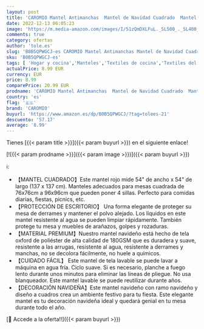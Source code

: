 ```yaml
---
layout: post
title: 'CAROMIO Mantel Antimanchas  Mantel de Navidad Cuadrado  Mantel de Poliéster Lavable Resistente al Agua con Patrón de Flores de Navidad a Cuadros para Decoración de Comedor  137x137 cm  Rojo '
date: 2022-12-13 06:05:23
image: 'https://m.media-amazon.com/images/I/51zQmDXLFuL._SL500_._SL400_.jpg'
comments: true
category: ofertas
author: 'tole.es'
slug: 'B0B5QPWGCJ-es CAROMIO Mantel Antimanchas Mantel de Navidad Cuadrado...'
sku: 'B0B5QPWGCJ-es'
tags: [ 'Hogar y cocina','Manteles','Textiles de cocina','Textiles del hogar','caromio','navidad','🇪🇸', ]
actualPrice: 8.99 EUR
currency: EUR
price: 8.99
comparePrice: 20.99 EUR
prodname: 'CAROMIO Mantel Antimanchas  Mantel de Navidad Cuadrado  Mantel de Poliéster Lavable Resistente al Agua con Patrón de Flores de Navidad a Cuadros para Decoración de Comedor  137x137 cm  Rojo '
country: 'es'
flag: '🇪🇸'
brand: 'CAROMIO'
buyurl: 'https://www.amazon.es/dp/B0B5QPWGCJ/?tag=tolees-21'
descuento: '57.17'
average: '8.99'
---
```


Tienes [{{< param title >}}]({{< param buyurl >}}) en el siguiente enlace!

[![{{< param prodname >}}]({{< param image >}})]({{< param buyurl >}})

ℹ️:

- 【MANTEL CUADRADO】Este mantel rojo mide 54" de ancho x 54" de largo (137 x 137 cm). Manteles adecuados para mesas cuadrada de 76x76cm a 96x96cm que pueden poner 4 sillas. Perfecto para comidas diarias, fiestas, picnics, etc.
- 【PROTECCIÓN DE ESCRITORIO】 Una forma elegante de proteger su mesa de derrames y mantener el polvo alejado. Los líquidos en este mantel resistente al agua se pueden limpiar rápidamente. También protege tu mesa y muebles de arañazos, golpes y rozaduras.
- 【MATERIAL PREMIUM】Nuestro mantel navideño está hecho de tela oxford de poliéster de alta calidad de 180GSM que es duradera y suave, resistente a las arrugas, resistente al agua, resistente a derrames y manchas, no se decolora fácilmente, no huele a químicos.
- 【CUIDADO FÁCIL】 Este mantel de tela lavable se puede lavar a máquina en agua fría. Ciclo suave. Si es necesario, planche a fuego lento durante unos minutos para eliminar las líneas de pliegue. No usa blanqueador. Este mantel lavable se puede reutilizar durante años.
- 【DECORACIÓN NAVIDEÑA】Este mantel navideño con ramo navideño y diseño a cuadros crea un ambiente festivo para tu fiesta. Este elegante mantel es tu decoración navideña ideal y quedará genial en tu mesa durante todo el año.

[🛒 Accede a la oferta!!]({{< param buyurl >}})
